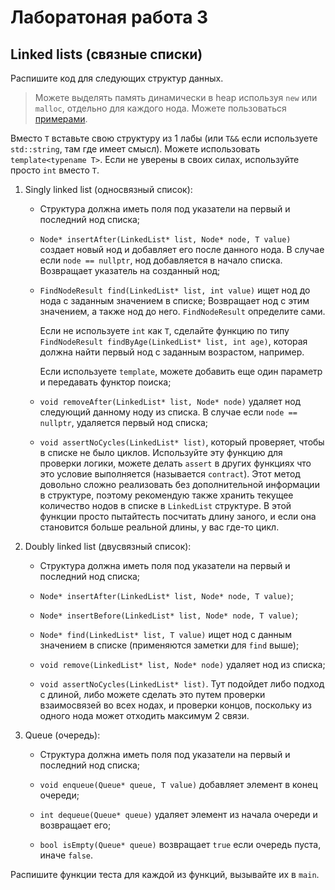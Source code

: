 # Лаборатоная работа 3

## Linked lists (связные списки)

Распишите код для следующих структур данных.

> Можете выделять память динамически в heap используя `new` или `malloc`, отдельно для каждого нода.
> Можете пользоваться [примерами](../../en/09_generic_data_structures).

Вместо `T` вставьте свою структуру из 1 лабы (или `T&&` если используете `std::string`, там где имеет смысл).
Можете использовать `template<typename T>`.
Если не уверены в своих силах, используйте просто `int` вместо `T`.

1. Singly linked list (односвязный список):
    - Структура должна иметь поля под указатели на первый и последний нод списка;

    - `Node* insertAfter(LinkedList* list, Node* node, T value)` создает новый нод
      и добавляет его после данного нода.
      В случае если `node == nullptr`, нод добавляется в начало списка.
      Возвращает указатель на созданный нод;

    - `FindNodeResult find(LinkedList* list, int value)` ищет нод до нода с заданным значением в списке;
      Возвращает нод с этим значением, а также нод до него.
      `FindNodeResult` определите сами.

      Если не используете `int` как `T`, сделайте функцию по типу
      `FindNodeResult findByAge(LinkedList* list, int age)`,
      которая должна найти первый нод с заданным возрастом, например.

      Если используете `template`, можете добавить еще один параметр и передавать функтор поиска;

    - `void removeAfter(LinkedList* list, Node* node)` удаляет нод следующий данному ноду из списка.
      В случае если `node == nullptr`, удаляется первый нод списка;

    - `void assertNoCycles(LinkedList* list)`, который проверяет, чтобы в списке не было циклов.
      Используйте эту функцию для проверки логики, можете делать `assert` в других функциях что это
      условие выполняется (называется `contract`).
      Этот метод довольно сложно реализовать без дополнительной информации в структуре,
      поэтому рекомендую также хранить текущее количество нодов в списке в `LinkedList` структуре.
      В этой функции просто пытайтесть посчитать длину заного, и если она становится больше реальной длины, 
      у вас где-то цикл.

2. Doubly linked list (двусвязный список):
    - Структура должна иметь поля под указатели на первый и последний нод списка;

    - `Node* insertAfter(LinkedList* list, Node* node, T value)`;

    - `Node* insertBefore(LinkedList* list, Node* node, T value)`;

    - `Node* find(LinkedList* list, T value)` ищет нод с данным значением в списке 
      (применяются заметки для `find` выше);

    - `void remove(LinkedList* list, Node* node)` удаляет нод из списка;

    - `void assertNoCycles(LinkedList* list)`.
      Тут подойдет либо подход с длиной, либо можете сделать это
      путем проверки взаимосвязей во всех нодах, и проверки концов, поскольку из
      одного нода может отходить максимум 2 связи.

3. Queue (очередь):
    - Структура должна иметь поля под указатели на первый и последний нод списка;
    
    - `void enqueue(Queue* queue, T value)` добавляет элемент в конец очереди;

    - `int dequeue(Queue* queue)` удаляет элемент из начала очереди и возвращает его;

    - `bool isEmpty(Queue* queue)` возвращает `true` если очередь пуста, иначе `false`.

Распишите функции теста для каждой из функций, вызывайте их в `main`.

